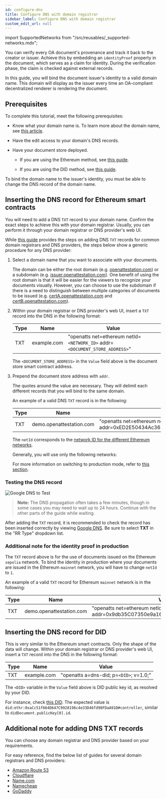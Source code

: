 ```yaml
---
id: configure-dns
title: Configure DNS with domain registrar
sidebar_label: Configure DNS with domain registrar
custom_edit_url: null
---
```

import SupportedNetworks from "/src/reusables/_supported-networks.mdx";

You can verify every OA document's provenance and track it back to the creator or issuer. Achieve this by embedding an `identityProof` property in the document, which serves as a claim for identity. During the verification phase, the claim is checked against external records.

In this guide, you will bind the document issuer's identity to a valid domain name. This domain will display as the issuer every time an OA-compliant decentralized renderer is rendering the document.

## Prerequisites

To complete this tutorial, meet the following prerequisites:

- Know what your domain name is. To learn more about the domain name, see [this article](/docs/ethereum-section/dns-proof).

- Have the edit access to your domain's DNS records.

- Have your document store deployed. 

    - If you are using the Ethereum method, see [this guide](/docs/ethereum-section/document-store).

    - If you are using the DID method, see [this guide](/docs/did-section/document-store-or-ocsp).

To bind the domain name to the issuer's identity, you must be able to change the DNS record of the domain name.

## Inserting the DNS record for Ethereum smart contracts

You will need to add a DNS `TXT` record to your domain name. Confirm the exact steps to achieve this with your domain registrar. Usually, you can perform it through your domain registrar or DNS provider's web UI.

While [this guide](#additional-note-for-adding-dns-txt-records) provides the steps on adding DNS `TXT` records for common domain registrars and DNS providers, the steps below show a generic procedure for any DNS provider:

1. Select a domain name that you want to associate with your documents. 

    The domain can be either the root domain (e.g. [openattestation.com](http://openattestation.com/)) or a subdomain (e.g. [issuer.openattestation.com](http://issuer.openattestation.com/)). One benefit of using the root domain is that it will be easier for the viewers to recognize your documents visually. However, you can choose to use the subdomain if there is a need to distinguish between multiple categories of documents to be issued (e.g. [certA.openattestation.com](http://certa.openattestation.com/) and [certB.openattestation.com](http://certb.openattestation.com/)).

2. Within your domain registrar or DNS provider's web UI, insert a `TXT` record into the DNS in the following format:

    | Type | Name        | Value                                                           |
    | ---- | ----------- | --------------------------------------------------------------- |
    | TXT  | example.com | "openatts net=ethereum netId=`<NETWORK_ID>` addr=`<DOCUMENT_STORE_ADDRESS>`" |

    The `<DOCUMENT_STORE_ADDRESS>` in the `Value` field above is the document store smart contract address. 

3. Prepend the document store address with `addr`. 

    The quotes around the value are necessary. They will delimit each different records that you will bind to the same domain.

    An example of a valid DNS `TXT` record is in the following:

    | Type | Name                     | Value                                                                           |
    | ---- | ------------------------ | ------------------------------------------------------------------------------- |
    | TXT  | demo.openattestation.com | "openatts net=ethereum netId=`11155111` addr=0xED2E50434Ac3623bAD763a35213DAD79b43208E4" |

    The `netId` corresponds to the [network ID for the different Ethereum networks](https://chainid.network/). 
    
    Generally, you will use only the following networks:

    <!-- Reusing the Network Table here -->

    <SupportedNetworks />
    
    For more information on switching to production mode, refer to [this section](#additional-note-for-the-identity-proof-in-production).

### Testing the DNS record

![Google DNS to Test](/docs/guides-section/configure-dns/google-dns.png)

>**Note:** The DNS propagation often takes a few minutes, though in some cases you may need to wait up to 24 hours. Continue with the other parts of the guide while waiting.

After adding the `TXT` record, it is recommended to check the record has been inserted correctly by viewing [Google DNS](https://dns.google.com/). Be sure to select **TXT** in the "RR Type" dropdown list.

### Additional note for the identity proof in production

The `TXT` record above is for the use of documents issued on the Ethereum `sepolia` network. To bind the identity in production where your documents are issued in the Ethereum `mainnet` network, you will have to change `netId` to `1`.

An example of a valid `TXT` record for Ethereum `mainnet` network is in the following:

| Type | Name                     | Value                                                                           |
| ---- | ------------------------ | ------------------------------------------------------------------------------- |
| TXT  | demo.openattestation.com | "openatts net=ethereum netId=1 addr=0x9db35C07350e9a16C828dAda37fd9c2923c75812" |

## Inserting the DNS record for DID

This is very similar to the Ethereum smart contracts. Only the shape of the data will change. Within your domain registrar or DNS provider's web UI, insert a `TXT` record into the DNS in the following format:

| Type | Name        | Value                                   |
| ---- | ----------- | --------------------------------------- |
| TXT  | example.com | "openatts a=dns-did; p=`<DID>`; v=1.0;" |

The `<DID>` variable in the `Value` field above is DID public key id, as resolved by your DID. 

For instance, check [this DID](https://dev.uniresolver.io/1.0/identifiers/did:ethr:0xaCc51f664D647C9928196c4e33D46fd98FDaA91D). The expected value is `did:ethr:0xaCc51f664D647C9928196c4e33D46fd98FDaA91D#controller`, similar to `didDocument.publicKey[0].id`.

## Additional note for adding DNS TXT records

You can choose any domain registrar and DNS provider based on your requirements. 

For easy reference, find the below list of guides for several domain registrars and DNS providers:

- [Amazon Route 53](https://docs.aws.amazon.com/Route53/latest/DeveloperGuide/ResourceRecordTypes.html#TXTFormat)
- [Cloudflare](https://support.cloudflare.com/hc/en-us/articles/360019093151-Managing-DNS-records-in-Cloudflare)
- [Name.com](https://www.name.com/support/articles/115004972547-Adding-a-TXT-Record)
- [Namecheap](https://www.namecheap.com/support/knowledgebase/article.aspx/317/2237/how-do-i-add-txtspfdkimdmarc-records-for-my-domain)
- [GoDaddy](https://sg.godaddy.com/help/add-a-txt-record-19232)
